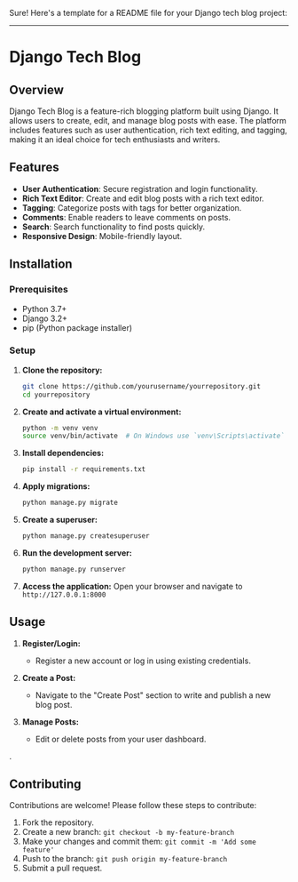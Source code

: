 Sure! Here's a template for a README file for your Django tech blog project:

---

# Django Tech Blog

## Overview

Django Tech Blog is a feature-rich blogging platform built using Django. It allows users to create, edit, and manage blog posts with ease. The platform includes features such as user authentication, rich text editing, and tagging, making it an ideal choice for tech enthusiasts and writers.

## Features

- **User Authentication**: Secure registration and login functionality.
- **Rich Text Editor**: Create and edit blog posts with a rich text editor.
- **Tagging**: Categorize posts with tags for better organization.
- **Comments**: Enable readers to leave comments on posts.
- **Search**: Search functionality to find posts quickly.
- **Responsive Design**: Mobile-friendly layout.

## Installation

### Prerequisites

- Python 3.7+
- Django 3.2+
- pip (Python package installer)

### Setup

1. **Clone the repository:**
   ```bash
   git clone https://github.com/yourusername/yourrepository.git
   cd yourrepository
   ```

2. **Create and activate a virtual environment:**
   ```bash
   python -m venv venv
   source venv/bin/activate  # On Windows use `venv\Scripts\activate`
   ```

3. **Install dependencies:**
   ```bash
   pip install -r requirements.txt
   ```

4. **Apply migrations:**
   ```bash
   python manage.py migrate
   ```

5. **Create a superuser:**
   ```bash
   python manage.py createsuperuser
   ```

6. **Run the development server:**
   ```bash
   python manage.py runserver
   ```

7. **Access the application:**
   Open your browser and navigate to `http://127.0.0.1:8000`

## Usage

1. **Register/Login:**
   - Register a new account or log in using existing credentials.

2. **Create a Post:**
   - Navigate to the "Create Post" section to write and publish a new blog post.

3. **Manage Posts:**
   - Edit or delete posts from your user dashboard.

.

## Contributing

Contributions are welcome! Please follow these steps to contribute:

1. Fork the repository.
2. Create a new branch: `git checkout -b my-feature-branch`
3. Make your changes and commit them: `git commit -m 'Add some feature'`
4. Push to the branch: `git push origin my-feature-branch`
5. Submit a pull request.

